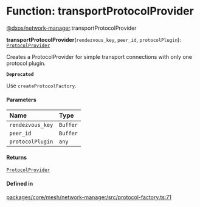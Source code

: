 # Function: transportProtocolProvider

[@dxos/network-manager](../modules/dxos_network_manager.md).transportProtocolProvider

**transportProtocolProvider**(`rendezvous_key`, `peer_id`, `protocolPlugin`): [`ProtocolProvider`](../types/dxos_network_manager.ProtocolProvider.md)

Creates a ProtocolProvider for simple transport connections with only one protocol plugin.

**`Deprecated`**

Use `createProtocolFactory`.

#### Parameters

| Name | Type |
| :------ | :------ |
| `rendezvous_key` | `Buffer` |
| `peer_id` | `Buffer` |
| `protocolPlugin` | `any` |

#### Returns

[`ProtocolProvider`](../types/dxos_network_manager.ProtocolProvider.md)

#### Defined in

[packages/core/mesh/network-manager/src/protocol-factory.ts:71](https://github.com/dxos/dxos/blob/main/packages/core/mesh/network-manager/src/protocol-factory.ts#L71)
